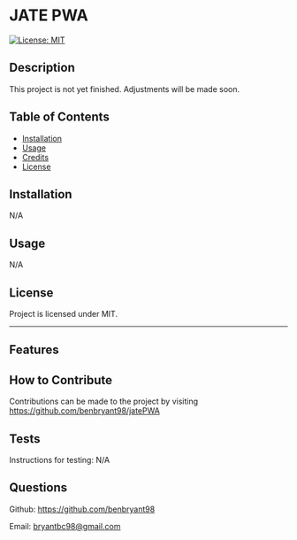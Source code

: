 # JATE PWA

  [![License: MIT](https://img.shields.io/badge/License-MIT-yellow.svg)](https://opensource.org/licenses/MIT)

## Description

This project is not yet finished. Adjustments will be made soon.



## Table of Contents

- [Installation](#installation)
- [Usage](#usage)
- [Credits](#credits)
- [License](#license)

## Installation

N/A

## Usage

N/A

## License

Project is licensed under MIT.

---

## Features



## How to Contribute

Contributions can be made to the project by visiting https://github.com/benbryant98/jatePWA

## Tests

Instructions for testing:
N/A

## Questions

Github: https://github.com/benbryant98

Email: bryantbc98@gmail.com